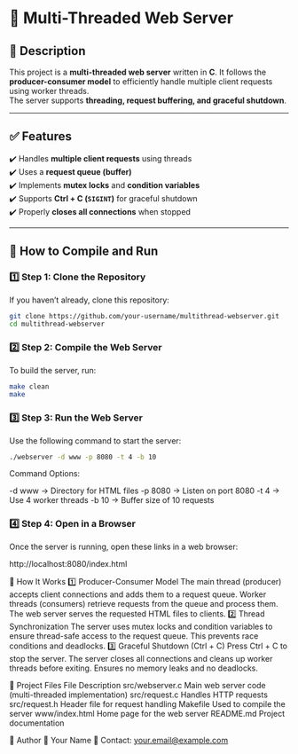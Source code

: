 # 🚀 Multi-Threaded Web Server  

## 📌 Description  
This project is a **multi-threaded web server** written in **C**. It follows the **producer-consumer model** to efficiently handle multiple client requests using worker threads.  
The server supports **threading, request buffering, and graceful shutdown**.

---

## ✅ Features  
✔️ Handles **multiple client requests** using threads  
✔️ Uses a **request queue (buffer)**  
✔️ Implements **mutex locks** and **condition variables**  
✔️ Supports **Ctrl + C (`SIGINT`)** for graceful shutdown  
✔️ Properly **closes all connections** when stopped  

---

## 🚀 How to Compile and Run  

### 1️⃣ Step 1: Clone the Repository  
If you haven’t already, clone this repository:  
```sh
git clone https://github.com/your-username/multithread-webserver.git
cd multithread-webserver
```

### 2️⃣ **Step 2: Compile the Web Server**
To build the server, run:
```sh
make clean
make
```

### 3️⃣ Step 3: Run the Web Server
Use the following command to start the server:

```sh
./webserver -d www -p 8080 -t 4 -b 10
```

Command Options:

-d www → Directory for HTML files
-p 8080 → Listen on port 8080
-t 4 → Use 4 worker threads
-b 10 → Buffer size of 10 requests

### 4️⃣ Step 4: Open in a Browser
Once the server is running, open these links in a web browser:

http://localhost:8080/index.html

🔧 How It Works
1️⃣ Producer-Consumer Model
The main thread (producer) accepts client connections and adds them to a request queue.
Worker threads (consumers) retrieve requests from the queue and process them.
The web server serves the requested HTML files to clients.
2️⃣ Thread Synchronization
The server uses mutex locks and condition variables to ensure thread-safe access to the request queue.
This prevents race conditions and deadlocks.
3️⃣ Graceful Shutdown (Ctrl + C)
Press Ctrl + C to stop the server.
The server closes all connections and cleans up worker threads before exiting.
Ensures no memory leaks and no deadlocks.

📂 Project Files
File	Description
src/webserver.c	Main web server code (multi-threaded implementation)
src/request.c	Handles HTTP requests
src/request.h	Header file for request handling
Makefile	Used to compile the server
www/index.html	Home page for the web server
README.md	Project documentation

👤 Author
👤 Your Name
📧 Contact: your.email@example.com

